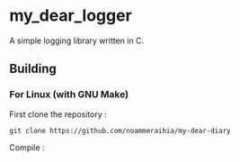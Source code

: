 # my_dear_logger
A simple logging library written in C.

## Building
### For Linux (with GNU Make)

First clone the repository :

    git clone https://github.com/noammeraihia/my-dear-diary

Compile :

